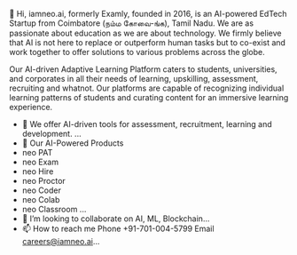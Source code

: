 👋 Hi, iamneo.ai, formerly Examly, founded in 2016, is an AI-powered EdTech Startup from Coimbatore (நம்ம கோவை-ங்க),  Tamil Nadu.  We are as passionate about education as we are about technology. We firmly believe that AI is not here to replace or outperform human tasks but to co-exist and work together to offer solutions to various problems across the globe. 

Our AI-driven Adaptive Learning Platform caters to students, universities, and corporates in all their needs of learning, upskilling, assessment, recruiting and whatnot. Our platforms are capable of recognizing individual learning patterns of students and curating content for an immersive learning experience. 

- 👀 We offer AI-driven tools for assessment, recruitment, learning and development. ...
- 🌱 Our AI-Powered Products
- neo PAT
- neo Exam
- neo Hire
- neo Proctor
- neo Coder
- neo Colab
- neo Classroom ...
- 💞️ I’m looking to collaborate on AI, ML, Blockchain...
- 📫 How to reach me Phone +91-701-004-5799 Email careers@iamneo.ai...

<!---
iamneowise/iamneowise is a ✨ special ✨ repository because its `README.md` (this file) appears on your GitHub profile.
You can click the Preview link to take a look at your changes.
--->
